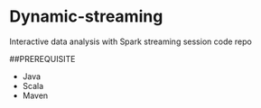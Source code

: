 # Dynamic-streaming
Interactive data analysis with Spark streaming session code repo

##PREREQUISITE

* Java
* Scala
* Maven